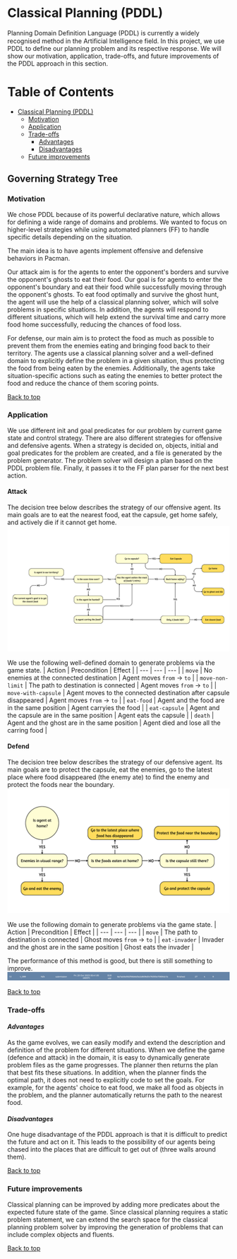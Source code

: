 # Classical Planning (PDDL)

Planning Domain Deﬁnition Language (PDDL) is currently a widely recognised method in the Artificial Intelligence field. In this project, we use PDDL to define our planning problem and its respective response. We will show our motivation, application, trade-offs, and future improvements of the PDDL approach in this section.

# Table of Contents
- [Classical Planning (PDDL)](#governing-strategy-tree)
  * [Motivation](#motivation)
  * [Application](#application)
  * [Trade-offs](#trade-offs)     
     - [Advantages](#advantages)
     - [Disadvantages](#disadvantages)
  * [Future improvements](#future-improvements)

## Governing Strategy Tree  

### Motivation  
We chose PDDL because of its powerful declarative nature, which allows for defining a wide range of domains and problems. We wanted to focus on higher-level strategies while using automated planners (FF) to handle specific details depending on the situation.

The main idea is to have agents implement offensive and defensive behaviors in Pacman. 

Our attack aim is for the agents to enter the opponent's borders and survive the opponent's ghosts to eat their food. Our goal is for agents to enter the opponent's boundary and eat their food while successfully moving through the opponent's ghosts. To eat food optimally and survive the ghost hunt, the agent will use the help of a classical planning solver, which will solve problems in specific situations. In addition, the agents will respond to different situations, which will help extend the survival time and carry more food home successfully, reducing the chances of food loss.

For defense, our main aim is to protect the food as much as possible to prevent them from the enemies eating and bringing food back to their territory. The agents use a classical planning solver and a well-defined domain to explicitly define the problem in a given situation, thus protecting the food from being eaten by the enemies. Additionally, the agents take situation-specific actions such as eating the enemies to better protect the food and reduce the chance of them scoring points.

[Back to top](#table-of-contents)

### Application  

We use different init and goal predicates for our problem by current game state and control strategy. There are also different strategies for offensive and defensive agents. When a strategy is decided on, objects, initial and goal predicates for the problem are created, and a file is generated by the problem generator. The problem solver will design a plan based on the PDDL problem file. Finally, it passes it to the FF plan parser for the next best action.

#### Attack
The decision tree below describes the strategy of our offensive agent. Its main goals are to eat the nearest food, eat the capsule, get home safely, and actively die if it cannot get home.
![Attack DT](https://github.com/Yuqi-D/Classical-Planning-for-Pacman/blob/main/img/M1.png)

We use the following well-defined domain to generate problems via the game state.
| Action | Precondition | Effect |
| --- | --- | --- |
| `move` | No enemies at the connected destination | Agent moves `from` -> `to` |
| `move-non-limit` | The path to destination is connected | Agent moves `from` -> `to` |
| `move-with-capsule` | Agent moves to the connected destination after capsule disappeared | Agent moves `from` -> `to` |
| `eat-food` | Agent and the food are in the same position | Agent carryies the food |
| `eat-capsule` | Agent and the capsule are in the same position | Agent eats the capsule |
| `death` | Agent and the ghost are in the same position | Agent died and lose all the carring food |


#### Defend
The decision tree below describes the strategy of our defensive agent. Its main goals are to protect the capsule, eat the enemies, go to the latest place where food disappeared (the enemy ate) to find the enemy and protect the foods near the boundary.
![Defend DT](https://github.com/Yuqi-D/Classical-Planning-for-Pacman/blob/main/img/M1_2.png)

We use the following domain to generate problems via the game state.
| Action | Precondition | Effect |
| --- | --- | --- |
| `move` | The path to destination is connected | Ghost moves `from` -> `to` |
| `eat-invader` | Invader and the ghost are in the same position | Ghost eats the invader |

The performance of this method is good, but there is still something to improve.
![](https://github.com/Yuqi-D/Classical-Planning-for-Pacman/blob/main/img/M1_3.png)

[Back to top](#table-of-contents)

### Trade-offs  
#### *Advantages*  

As the game evolves, we can easily modify and extend the description and definition of the problem for different situations. When we define the game (defence and attack) in the domain, it is easy to dynamically generate problem files as the game progresses. The planner then returns the plan that best fits these situations. In addition, when the planner finds the optimal path, it does not need to explicitly code to set the goals. For example, for the agents' choice to eat food, we make all food as objects in the problem, and the planner automatically returns the path to the nearest food.

#### *Disadvantages*

One huge disadvantage of the PDDL approach is that it is difficult to predict the future and act on it. This leads to the possibility of our agents being chased into the places that are difficult to get out of (three walls around them).

[Back to top](#table-of-contents)

### Future improvements  

Classical planning can be improved by adding more predicates about the expected future state of the game. Since classical planning requires a static problem statement, we can extend the search space for the classical planning problem solver by improving the generation of problems that can include complex objects and fluents.

[Back to top](#table-of-contents)
